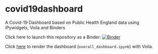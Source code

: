 # covid19dashboard


A Covid-19 Dashboard based on Public Health England data using iPywidgets, Voila and Binders

Click here to launch this repository as a Binder: [![Binder](https://mybinder.org/badge_logo.svg)](https://mybinder.org/v2/gh/guypwhunt/coviddashboard/main)

Click [here](https://mybinder.org/v2/gh/guypwhunt/coviddashboard/main?filepath=voila%2Frender%2Foverall_dashboard.ipynb) to render the dashboard  (```overall_dashboard.ipynb```) with Voila.

